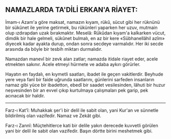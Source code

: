 ## NAMAZLARDA TA'DİLİ ERKAN'A RİAYET:

İmam-ı Azam'a göre maksat, namazın kıyam, rükû, sücut gibi her rüknünü bir sükûnet ile yerine getirmek, bu rükünleri yaparken her uzuv, mutmain olup ızdırapdan uzak bırakmaktır. Me­selâ: Rükûdan kıyam'a kalkarken vücut, dimdik bir hale gelmeli, sükûnet bulmalı, en az bir ke­re «Sübhanellâhil azîm» diyecek kadar ayakta durup, ondan sonra secdeye varmalıdır. Her iki secde arasında da böyle bir tesbih miktarı dur­malıdır.

Namazdan manevî bir zevk alan zatlar; na­mazda itidale riayet eder, acele etmekten sakı­nır. Acele etmeyi hürmete ve adaba aykırı görür­ler.

Hayatın en faydalı, en kıymetli saatları, iba­det ile geçen vakitlerdir. Beyhude yere veya fanî bir faide uğrunda saatlarını, günlerini sarfeden insanların namaz gibi yüce bir ibadetton, ebedî bir saadet vesilesinden, lâhuti bir huzur neşvesinden bir an evvel çıkıp kurtulmaya ça­lışmaları pek garip, pek acınacak bir haldir.

***

Farz-ı Kat'î: Muhakkak şer'i bir delil ile sabit olan, yani Kur'an ve sünnetle bildirilmiş olan vazifedir. Namaz ve Zekât gibi.

Farz-ı Zannî: Müçtehitlerce kati bir delile yakın derecede kuvvetli görülen yani bir delil ile sabit olan vazifedir. Başın dörtte birini meshetmek gibi.
